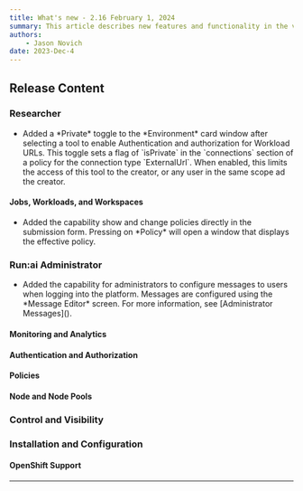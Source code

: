 ```yaml
---
title: What's new - 2.16 February 1, 2024
summary: This article describes new features and functionality in the version.
authors:
    - Jason Novich
date: 2023-Dec-4
---
```


## Release Content

### Researcher

* <!--  TODO RUN-12597/RUN-12601	TW - Hide IDEs behind runai authentication -->Added a *Private* toggle to the *Environment* card window after selecting a tool to enable Authentication and authorization for Workload URLs. This toggle sets a flag of `isPrivate` in the `connections` section of a policy for the connection type `ExternalUrl`. When enabled, this limits the access of this tool to the creator, or any user in the same scope ad the creator.

#### Jobs, Workloads, and Workspaces

* <!-- TODO ADDLINK RUN-10859/RUN-10860 Presenting Policy in workloads creation forms (V2) -->Added the capability show and change policies directly in the submission form. Pressing on *Policy* will open a window that displays the effective policy.

<!-- TODO  RUN-12619/RUN-14041 Workloads - Reliable data in API and UI -->

<!--  TODO RUN-13270/RUN-13271	TW - Improve error upon UI-V2 workload submission -->

### Run:ai Administrator

* <!--  ADDLINK UN-13296/RUN-13299	TW - Administrator Messages Doc into the "Settings" page - same place where users are setup.-->Added the capability for administrators to configure messages to users when logging into the platform. Messages are configured using the *Message Editor* screen. For more information, see [Administrator Messages]().

#### Monitoring and Analytics

<!--  TODO RUN-12597/RUN-13404 - Additional configurations for Prometheus speak with Guy or Roi - ask Yaron if he added docs to this. -->

<!-- TODO  RUN-12658/RUN-14155	TW - Expose GPU health info  -->

#### Authentication and Authorization

<!--  TODO RUN-13107/RUN-13108 - SSO users visibility-->

<!--  TODO RUN-9473/RUN-9474	TW - SSO Supportability - phase 2 -->

#### Policies

<!-- TODO  RUN-9808/RUN-9810 - Show effective project policy from the UI -->

<!--  TODO RUN-11125/RUN-11746	TW - Policy Sync  -->

#### Node and Node Pools


<!--  TODO RUN-12615/RUN-12616 Dynamic fractions SWAP  -->

### Control and Visibility




### Installation and Configuration

<!--  TODO RUN-7310/RUN-11951 Installation - Protect Cluster installation & Report status -->

#### OpenShift Support

<!-- TODO  RUN-11787/RUN-11788 Support new Kubernetes and OpenShift releases -->

----------------------------------------------------

<!-- TODO  RUN-13470 Update Workload Parameters pages -->

<!--  TODO RUN-12615/RUN-12616	TW - [Playtika] Dynamic fractions SWAP  -->

<!-- TODO  RUN-12089	TW - Re-build settings - Level of control and New UX -->

<!--   RUN-10387/RUN-10388 Product scope for trial 
RUN-10385/RUN-10386	Trial cluster creation 
RUN-9594/RUN-9597	Trial flow from Run:ai website to live tenant -->

